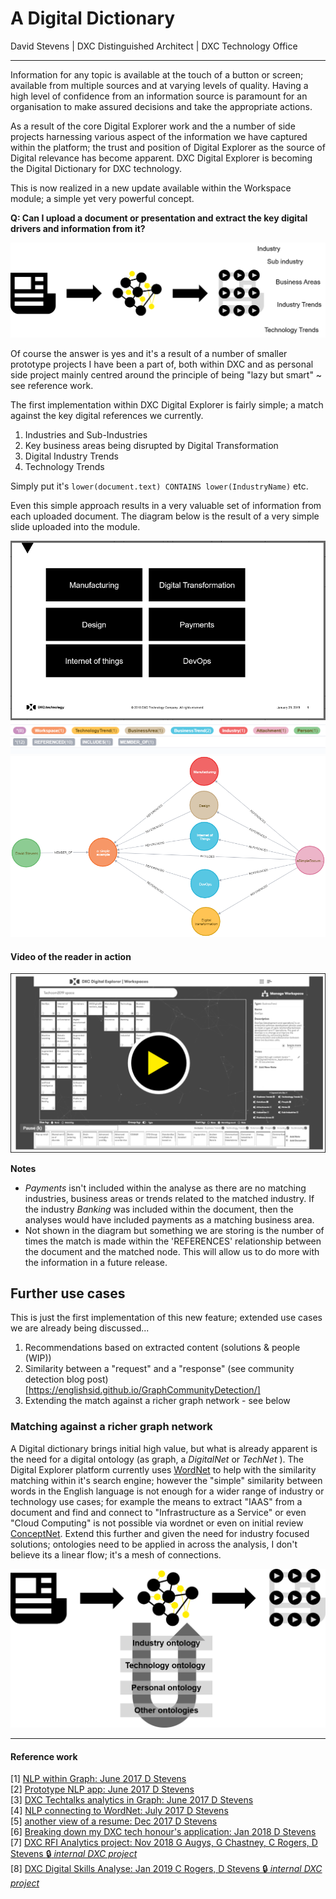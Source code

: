 # A Digital Dictionary
David Stevens | DXC Distinguished Architect | DXC Technology Office<br>

---

Information for any topic is available at the touch of a button or screen; available from multiple sources and at varying levels of quality.   Having a high level of confidence from an information source is paramount for an organisation to make assured decisions and take the appropriate actions.

As a result of the core Digital Explorer work and the a number of side projects harnessing various aspect of the information we have captured within the platform; the trust and position of Digital Explorer as the source of Digital relevance has become apparent.   DXC Digital Explorer is becoming the Digital Dictionary for DXC technology.

This is now realized in a new update available within the Workspace module; a simple yet very powerful concept.

**Q: Can I upload a document or presentation and extract the key digital drivers and information from it?**

![image](images/header.png)<br>

Of course the answer is yes and it's a result of a number of smaller prototype projects I have been a part of, both within DXC and as personal side project mainly centred around the principle of being "lazy but smart" ~ see reference work.

The first implementation within DXC Digital Explorer is fairly simple; a match against the key digital references we currently.

1. Industries and Sub-Industries
1. Key business areas being disrupted by Digital Transformation
1. Digital Industry Trends
1. Technology Trends

Simply put it's  `lower(document.text) CONTAINS lower(IndustryName)` etc.

Even this simple approach results in a very valuable set of information from each uploaded document.  The diagram below is the result of a very simple slide uploaded into the module.

![image](images/simpleSlide.png)<br>
![image](images/legend.png)<br>
![image](images/graphView.png)<br>

#### Video of the reader in action
[![YouTube Video](images/video.png)](https://youtu.be/hINbddOiGNw)


**Notes**
- _Payments_ isn't included within the analyse as there are no matching industries, business areas or trends related to the matched industry.    If the industry _Banking_ was included within the document, then the analyses would have included payments as a matching business area.
- Not shown in the diagram but something we are storing is the number of times the match is made within the 'REFERENCES' relationship between the document and the matched node.  This will allow us to do more with the information in a future release.



## Further use cases
This is just the first implementation of this new feature; extended use cases we are already being discussed...

1. Recommendations based on extracted content (solutions & people (WIP))
2. Similarity between a "request" and a "response" (see community detection blog post)[https://englishsid.github.io/GraphCommunityDetection/]
3. Extending the match against a richer graph network - see below


### Matching against a richer graph network
A Digital dictionary brings initial high value, but what is already apparent is the need for a digital ontology (as graph, a _DigitalNet_ or _TechNet_ ).  The Digital Explorer platform currently uses [WordNet](https://wordnet.princeton.edu/) to help with the similarity matching within it's search engine; however the "simple" similarity between words in the English language is not enough for a wider range of industry or technology use cases; for example the means to extract "IAAS" from a document and find and connect to "Infrastructure as a Service" or even "Cloud Computing" is not possible via wordnet or even on initial review [ConceptNet](http://conceptnet.io/).   Extend this further and given the need for industry focused solutions; ontologies need to be applied in across the analysis, I don't believe its a linear flow; it's a mesh of connections.

![image](images/ontologies.png)

----
#### Reference work
[1] [NLP within Graph: June 2017 D Stevens](https://aginggeekblog.wordpress.com/2017/06/08/natural-language-processing-using-graph/)<br>
[2] [Prototype NLP app: June 2017 D Stevens](https://aginggeekblog.wordpress.com/2017/06/20/nlp-bringing-this-together/)<br>
[3] [DXC Techtalks analytics in Graph: June 2017 D Stevens](https://aginggeekblog.wordpress.com/2017/06/09/nlp-dxc-tech-talks/)<br>
[4] [NLP connecting to WordNet: July 2017 D Stevens](https://aginggeekblog.wordpress.com/2017/07/07/nlp-connecting-to-wordnet/)<br>
[5] [another view of a resume: Dec 2017 D Stevens](https://aginggeekblog.wordpress.com/2017/12/13/breaking-down-my-cv/)<br>
[6] [Breaking down my DXC tech honour's application: Jan 2018 D Stevens](https://aginggeekblog.wordpress.com/2018/01/06/tech-honors-breakdown/)<br>
[7] [DXC RFI Analytics project: Nov 2018 G Augys, G Chastney, C Rogers, D Stevens :lock: _internal DXC project_](https://github.dxc.com/MyDXCGraph/RFPAnalytics)<br>
[8] [DXC Digital Skills Analyse: Jan 2019 C Rogers, D Stevens :lock: _internal DXC project_](https://github.dxc.com/MyDXCGraph/DXCSkills)
